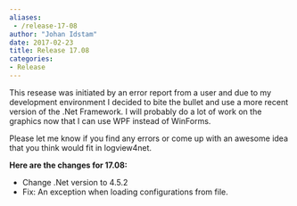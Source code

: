 ```yaml
---
aliases:
 - /release-17-08
author: "Johan Idstam"
date: 2017-02-23
title: Release 17.08
categories:
- Release
---
```


This resease was initiated by an error report from a user and due to my development environment I decided to bite the bullet and use a more recent version of the .Net Framework. 
I will probably do a lot of work on the graphics now that I can use WPF instead of WinForms.

Please let me know if you find any errors or come up with an awesome idea that you think would fit in logview4net.


**Here are the changes for 17.08:**

  * Change .Net version to 4.5.2
  * Fix: An exception when loading configurations from file.
